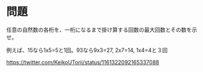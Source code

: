 # 問題

任意の自然数の各桁を、一桁になるまで掛け算する回数の最大回数とその数を示せ。

例えば、15なら1x5=5と1回。93なら9x3=27, 2x7=14, 1x4=4と３回

https://twitter.com/KeikoUTorii/status/1161322092165337088